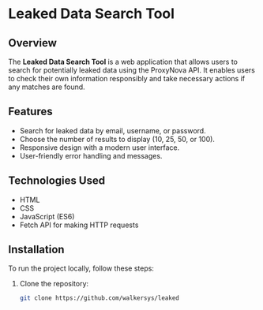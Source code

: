 # Leaked Data Search Tool

## Overview

The **Leaked Data Search Tool** is a web application that allows users to search for potentially leaked data using the ProxyNova API. It enables users to check their own information responsibly and take necessary actions if any matches are found.

## Features

- Search for leaked data by email, username, or password.
- Choose the number of results to display (10, 25, 50, or 100).
- Responsive design with a modern user interface.
- User-friendly error handling and messages.

## Technologies Used

- HTML
- CSS
- JavaScript (ES6)
- Fetch API for making HTTP requests

## Installation

To run the project locally, follow these steps:

1. Clone the repository:
   ```bash
   git clone https://github.com/walkersys/leaked
